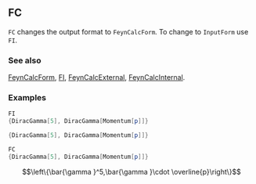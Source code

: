 ## FC

`FC` changes the output format to `FeynCalcForm`. To change to `InputForm` use `FI`.

### See also

[FeynCalcForm](FeynCalcForm), [FI](FI), [FeynCalcExternal](FeynCalcExternal), [FeynCalcInternal](FeynCalcInternal).

### Examples

```mathematica
FI
{DiracGamma[5], DiracGamma[Momentum[p]]}
```

```mathematica
{DiracGamma[5], DiracGamma[Momentum[p]]}
```

```mathematica
FC
{DiracGamma[5], DiracGamma[Momentum[p]]}
```

$$\left\{\bar{\gamma }^5,\bar{\gamma }\cdot \overline{p}\right\}$$